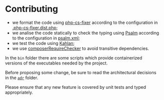 # Contributing

- we format the code using [php-cs-fixer](https://github.com/FriendsOfPHP/PHP-CS-Fixer) according to the configuration in [.php-cs-fixer.dist.php](.php-cs-fixer.dist.php);
- we analise the code statically to check the typing using [Psalm](https://psalm.dev/) according to the configuration in [psalm.xml](psalm.xml);
- we test the code using [Kahlan](https://github.com/kahlan/kahlan);
- we use [composerRequireChecker](https://github.com/maglnet/ComposerRequireChecker) to avoid transitive dependencies.

In the `bin` folder there are some scripts which provide containerized versions of the executables needed by the project.

Before proposing some change, be sure to read the architectural decisions in the [`adr`](adr) folder.

Please ensure that any new feature is covered by unit tests and typed appropriately.
